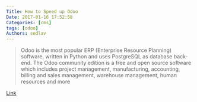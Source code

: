 ```yaml
---
Title: How to Speed up Odoo
Date: 2017-01-16 17:52:58
Categories: [cms]
tags: [odoo]
Authors: sedlav
---
```


> Odoo is the most popular ERP (Enterprise Resource Planning) software, written in Python and uses PostgreSQL as database back-end. The Odoo community edition is a free and open source software which includes project management, manufacturing, accounting, billing and sales management, warehouse management, human resources and more

[Link](https://www.rosehosting.com/blog/how-to-speed-up-odoo/)

